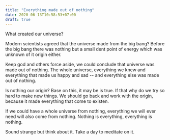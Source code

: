 ```yaml
---
title: "Everything made out of nothing"
date: 2020-06-13T10:58:53+07:00
draft: true
---
```


What created our universe? 

Modern scientists agreed that the universe made from the big bang? Before the big bang there was nothing but a small dent point of energy which was unknown of it origin either.

Keep god and others force aside, we could conclude that universe was made out of nothing. The whole universe, everything we knew and everything that made us happy and sad -- and everything else was made out of nothing.

Is nothing our origin? Base on this, it may be is true. If that why do we try so hard to make new things. We should go back and work with the origin, because it made everything that come to existen.

If we could have a whole universe from nothing, everything we will ever need will also come from nothing. Nothing is everything, everything is nothing. 

Sound strange but think about it. Take a day to meditate on it.